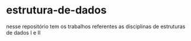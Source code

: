 # estrutura-de-dados
nesse repositório tem os trabalhos referentes as disciplinas de estruturas de dados I e II

